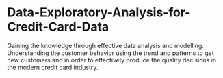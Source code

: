 # Data-Exploratory-Analysis-for-Credit-Card-Data
Gaining the knowledge through effective data analysis and modelling. Understanding the customer behavior using the trend and patterns to get new customers and in order to effectively produce the quality decisions in the modern credit card industry.
